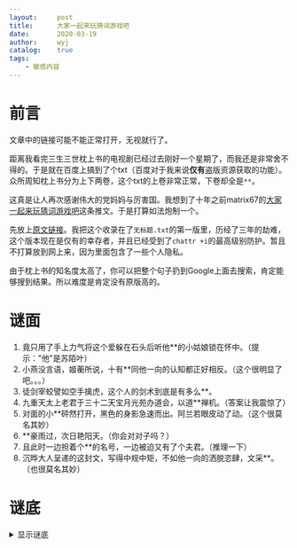 ```yaml
---
layout:		post
title:		大家一起来玩猜词游戏吧
date:		2020-03-19
author:		wyj
catalog:	true
tags:
    - 敏感内容
---
```


# 前言

文章中的链接可能不能正常打开，无视就行了。

距离我看完三生三世枕上书的电视剧已经过去刚好一个星期了，而我还是非常舍不得的。于是就在百度上搞到了个txt（百度对于我来说**仅有**盗版资源获取的功能）。众所周知枕上书分为上下两卷，这个txt的上卷非常正常，下卷却全是`**`。

这真是让人再次感谢伟大的党妈妈与厉害国。我想到了十年之前matrix67的[大家一起来玩猜词游戏吧](https://twitter.com/matrix67/status/22445197464)这条推文。于是打算如法炮制一个。

先放上[原文链接](https://docs.google.com/document/pub?id=1a0fSZ3fzG843e3gw2b4FbQuy-U-NwrM-GFGA0MWW_FQ)。我把这个收录在了`无标题.txt`的第一版里，历经了三年的劫难，这个版本现在是仅有的幸存者，并且已经受到了`chattr +i`的最高级别防护。暂且不打算放到网上来，因为里面包含了一些个人隐私。

由于枕上书的知名度太高了，你可以把整个句子扔到Google上面去搜索，肯定能够搜到结果。所以难度是肯定没有原版高的。

# 谜面

1. 竟只用了手上力气将这个爱躲在石头后听他**的小姑娘锁在怀中。（提示："他"是苏陌叶）
2. 小燕没言语，姬蘅所说，十有**同他一向的认知都正好相反。（这个很明显了吧。。。）
3. 徒剑宰蛟譬如空手擒虎，这个人的剑术到底是有多么**。
4. 九重天太上老君于三十二天宝月光苑办道会，以道**禅机。（答案让我震惊了）
5. 对面的小**砰然打开，黑色的身影急速而出。阿兰若眼皮动了动。（这个很莫名其妙）
6. **豪雨过，次日艳阳天。（你会对对子吗？）
7. 且此时一边担着个**的名号，一边被迫又有了个夫君。（推理一下）
8. 沉晔大人呈递的这封文，写得中规中矩，不如他一向的洒脱恣肆，文采**。（也很莫名其妙）

# 谜底

<details>
<summary>显示谜底</summary>
<ol>
<li>吹箫。</li>
<li>八九。</li>
<li>变态。</li>
<li>法论。</li>
<li>窗。 （这是真的敏感，我服了）</li>
<li>一夜。（这不是误杀，这个一夜真的是发生关系的意思）</li>
<li>寡妇。</li>
<li>风流。</li>
</ol>
</details>

